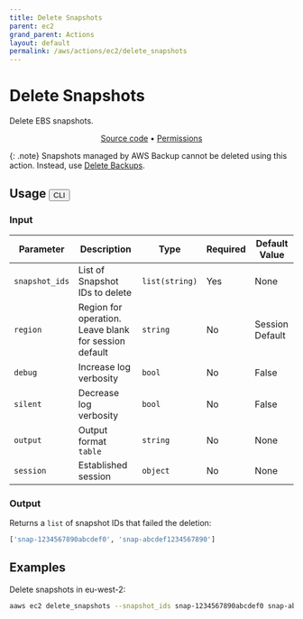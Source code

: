 ```yaml
---
title: Delete Snapshots
parent: ec2
grand_parent: Actions
layout: default
permalink: /aws/actions/ec2/delete_snapshots
---
```


# Delete Snapshots

Delete EBS snapshots.<br/>

<p align="center">
   <a href="https://github.com/avtomat-hub/avtomat-aws/tree/main/avtomat_aws/services/ec2/delete_snapshots.py">Source code</a> •
   <a href="/aws/permissions/ec2/delete_snapshots">Permissions</a>
</p>

{: .note}
Snapshots managed by AWS Backup cannot be deleted using this action. Instead,
use [Delete Backups](/aws/actions/backup/delete_backups).

## Usage <button id="toggleButton" class="btn fs-3" onclick="toggleTables()">CLI</button>

### Input

| Parameter      | Description                                           | Type           | Required | Default Value   |
|----------------|-------------------------------------------------------|----------------|----------|-----------------|
| `snapshot_ids` | List of Snapshot IDs to delete                        | `list(string)` | Yes      | None            |
| `region`       | Region for operation. Leave blank for session default | `string`       | No       | Session Default |
| `debug`        | Increase log verbosity                                | `bool`         | No       | False           |
| `silent`       | Decrease log verbosity                                | `bool`         | No       | False           |
| `output`       | Output format <br/> `table`                           | `string`       | No       | None            |
| `session`      | Established session                                   | `object`       | No       | None            |                           

### Output

Returns a `list` of snapshot IDs that failed the deletion:

```python
['snap-1234567890abcdef0', 'snap-abcdef1234567890']
```

<div markdown="1" id="cli" style="display: block;">

## Examples

Delete snapshots in eu-west-2:

```bash
aaws ec2 delete_snapshots --snapshot_ids snap-1234567890abcdef0 snap-abcdef1234567890 --region eu-west-2
```

</div>

<div markdown="1" id="prog" style="display: none;">

## Examples

Delete snapshots in eu-west-2:

```python
from avtomat_aws import ec2

response = ec2.delete_snapshots(snapshot_ids=["snap-1234567890abcdef0", "snap-abcdef1234567890"],
                                region="eu-west-2")
```

</div>

<script>
  function toggleTables() {
    var cli = document.getElementById("cli");
    var prog = document.getElementById("prog");
    var toggleButton = document.getElementById("toggleButton");
    if (cli.style.display === "none") {
      cli.style.display = "block";
      prog.style.display = "none";
      toggleButton.innerHTML = "CLI";
    } else {
      cli.style.display = "none";
      prog.style.display = "block";
      toggleButton.innerHTML = "Programmatic";
    } 
  }
</script>
